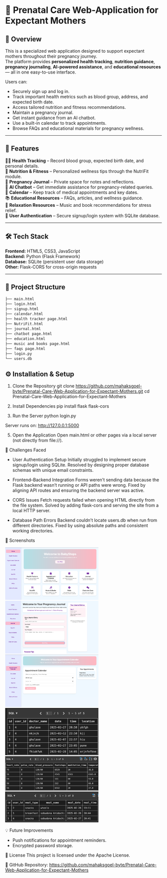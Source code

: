 # 🤰 Prenatal Care Web-Application for Expectant Mothers

## 📌 Overview
This is a specialized web application designed to support expectant mothers throughout their pregnancy journey.  
The platform provides **personalized health tracking**, **nutrition guidance**, **pregnancy journaling**, **AI-powered assistance**, and **educational resources** — all in one easy-to-use interface.

Users can:
- Securely sign up and log in.
- Track important health metrics such as blood group, address, and expected birth date.
- Access tailored nutrition and fitness recommendations.
- Maintain a pregnancy journal.
- Get instant guidance from an AI chatbot.
- Use a built-in calendar to track appointments.
- Browse FAQs and educational materials for pregnancy wellness.

---

## 🚀 Features
👩‍⚕️ **Health Tracking** – Record blood group, expected birth date, and personal details.  
🥗 **Nutrition & Fitness** – Personalized wellness tips through the NutriFit module.  
📓 **Pregnancy Journal** – Private space for notes and reflections.  
🤖 **AI Chatbot** – Get immediate assistance for pregnancy-related queries.  
📅 **Calendar** – Keep track of medical appointments and key dates.  
📚 **Educational Resources** – FAQs, articles, and wellness guidance.  
🎵 **Relaxation Resources** – Music and book recommendations for stress relief.  
🔐 **User Authentication** – Secure signup/login system with SQLite database.  

---

## 🛠️ Tech Stack
**Frontend:** HTML5, CSS3, JavaScript  
**Backend:** Python (Flask Framework)  
**Database:** SQLite (persistent user data storage)  
**Other:** Flask-CORS for cross-origin requests  

---

## 📂 Project Structure
```
├── main.html
├── login.html
├── signup.html
├── calendar.html
├── health tracker page.html
├── NutriFit.html
├── journal.html
├── chatbot page.html
├── education.html
├── music and books page.html
├── faqs page.html
├── login.py
└── users.db
```

## ⚙️ Installation & Setup
1. Clone the Repository
git clone https://github.com/mahaksgoel-byte/Prenatal-Care-Web-Application-for-Expectant-Mothers.git
cd Prenatal-Care-Web-Application-for-Expectant-Mothers

2. Install Dependencies
pip install flask flask-cors

3. Run the Server
python login.py

Server runs on: http://127.0.0.1:5000

5. Open the Application
Open main.html or other pages via a local server (not directly from file://).

🐞 Challenges Faced
- User Authentication Setup
Initially struggled to implement secure signup/login using SQLite.
Resolved by designing proper database schemas with unique email constraints.

- Frontend–Backend Integration
Forms weren’t sending data because the Flask backend wasn’t running or API paths were wrong.
Fixed by aligning API routes and ensuring the backend server was active.

- CORS Issues
Fetch requests failed when opening HTML directly from the file system.
Solved by adding flask-cors and serving the site from a local HTTP server.

- Database Path Errors
Backend couldn’t locate users.db when run from different directories.
Fixed by using absolute paths and consistent working directories.

📸 Screenshots

<img src="images/1.png" width="300" />
<img src="images/2.png" width="300" />
<img src="images/3.png" width="300" />
<img src="images/4.png" width="300" />
<img src="images/5.png" width="300" />
<img src="images/6.png" width="300" />

💡 Future Improvements
- Push notifications for appointment reminders.
- Encrypted password storage.

📜 License
This project is licensed under the Apache License.

🔗 GitHub Repository: https://github.com/mahaksgoel-byte/Prenatal-Care-Web-Application-for-Expectant-Mothers
